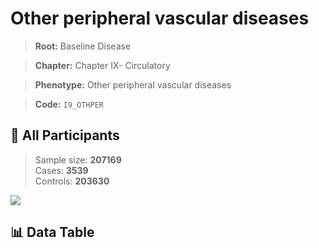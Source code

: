 # Other peripheral vascular diseases

> **Root:** Baseline Disease  

> **Chapter:** Chapter IX- Circulatory  

> **Phenotype:** Other peripheral vascular diseases  

> **Code:** `I9_OTHPER`

## 🧪 All Participants  
> Sample size: **207169**  
> Cases: **3539**  
> Controls: **203630**
<img src="/Sensitive/Figures/ALL/Incidence/I9_OTHPER.png"/>

## 📊 Data Table
<CsvTableMRF src="/Sensitive/Data/ALL/Incidence/COX_I9_OTHPER.csv"/>

